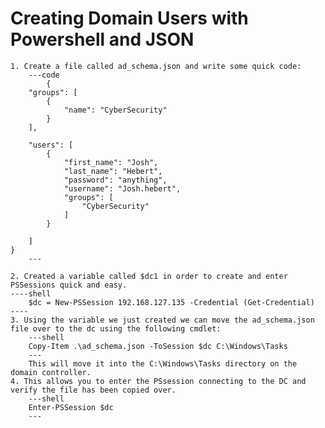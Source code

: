 # Creating Domain Users with Powershell and JSON
	1. Create a file called ad_schema.json and write some quick code:
		---code
			{
		"groups": [
			{
				"name": "CyberSecurity"
			}
		],

		"users": [
			{
				"first_name": "Josh",
				"last_name": "Hebert",
				"password": "anything",
				"username": "Josh.hebert",
				"groups": [
					"CyberSecurity"
				]
			}
			
		]
	}
		---

	2. Created a variable called $dc1 in order to create and enter PSSessions quick and easy.
	----shell
		$dc = New-PSSession 192.168.127.135 -Credential (Get-Credential)
 	----
 	3. Using the variable we just created we can move the ad_schema.json file over to the dc using the following cmdlet:
 		---shell
 		Copy-Item .\ad_schema.json -ToSession $dc C:\Windows\Tasks
 		---
 		This will move it into the C:\Windows\Tasks directory on the domain controller.
 	4. This allows you to enter the PSsession connecting to the DC and verify the file has been copied over.
 		---shell
 		Enter-PSSession $dc
 		---